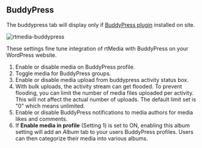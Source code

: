 ## BuddyPress

The buddypress tab will display only if [BuddyPress plugin](https://wordpress.org/plugins/buddypress/) installed on site.

![rtmedia-buddypress](https://cloud.githubusercontent.com/assets/2941333/10760336/1e263888-7ce2-11e5-8449-40d15ee19c76.png)

These settings fine tune integration of rtMedia with BuddyPress on your WordPress website.

1. Enable or disable media on BuddyPress profile.
2. Toggle media for BuddyPress groups.
3. Enable or disable media upload from buddypress activity status box.
4. With bulk uploads, the activity stream can get flooded. To prevent flooding, you can limit the number of media files uploaded per activity. This will not affect the actual number of uploads. The default limit set is "0" which means unlimited.
5. Enable or disable BuddyPress notifications to media authors for media likes and comments.
6. If **Enable media in profile** (Setting 1) is set to ON, enabling this album setting will add an *Album* tab to your users BuddyPress profiles. Users can then categorize their media into various albums.
